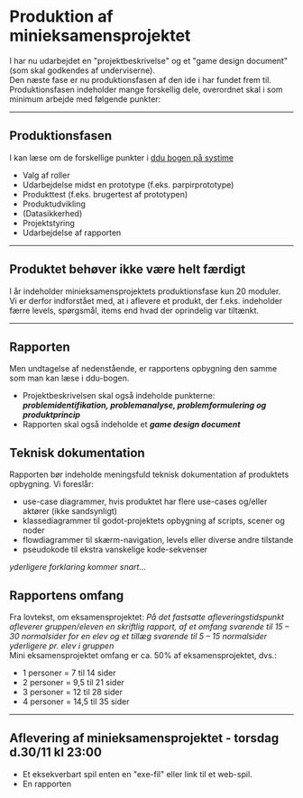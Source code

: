 <h1>Produktion af minieksamensprojektet</h1>

I har nu udarbejdet en "projektbeskrivelse" og et "game design document" (som skal godkendes af underviserne).   
Den næste fase er nu produktionsfasen af den ide i har fundet frem til. Produktionsfasen indeholder mange forskellig dele, overordnet skal i som minimum arbejde med følgende punkter:

----------------------------------------------------------------------------------------

## Produktionsfasen
I kan læse om de forskellige punkter i [ddu bogen på systime](https://ddu.systime.dk/) 

- Valg af roller
- Udarbejdelse midst en prototype (f.eks. parpirprototype)
- Produkttest (f.eks. brugertest af prototypen)
- Produktudvikling
- (Datasikkerhed)
- Projektstyring
- Udarbejdelse af rapporten

----------------------------------------------------------------------------------------

## Produktet behøver ikke være helt færdigt

I år indeholder minieksamensprojektets produktionsfase kun 20 moduler.    
Vi er derfor indforstået med, at i aflevere et produkt, der f.eks. indeholder færre levels, spørgsmål, items end hvad der oprindelig var tiltænkt.

----------------------------------------------------------------------------------------

## Rapporten 
Men undtagelse af nedenstående, er rapportens opbygning den samme som man kan læse i ddu-bogen.

- Projektbeskrivelsen skal også indeholde punkterne: ***problemidentifikation, problemanalyse, problemformulering og produktprincip***
- Rapporten skal også indeholde et ***game design document***


## Teknisk dokumentation
Rapporten bør indeholde meningsfuld teknisk dokumentation af produktets opbygning. Vi foreslår:
- use-case diagrammer, hvis produktet har flere use-cases og/eller aktører (ikke sandsynligt)
- klassediagrammer til godot-projektets opbygning af scripts, scener og noder
- flowdiagrammer til skærm-navigation, levels eller diverse andre tilstande
- pseudokode til ekstra vanskelige kode-sekvenser

*yderligere forklaring kommer snart...* 

## Rapportens omfang
Fra lovtekst, om eksamensprojektet: *På det fastsatte afleveringstidspunkt afleverer gruppen/eleven en skriftlig rapport, af et omfang svarende til 15 – 30 normalsider for en elev og et tillæg svarende til 5 – 15 normalsider yderligere pr. elev i gruppen*     
Mini eksamensprojektet omfang er ca. 50% af eksamensprojektet, dvs.:
- 1 personer =  7 til 14 sider
- 2 personer = 9,5 til 21 sider
- 3 personer = 12 til 28 sider
- 4 personer = 14,5 til 35 sider

----------------------------------------------------------------------------------------

## Aflevering af minieksamensprojektet - torsdag d.30/11 kl 23:00
- Et eksekverbart spil enten en "exe-fil" eller link til et web-spil.
- En rapporten